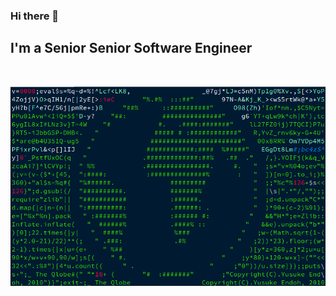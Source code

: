 ### Hi there 👋

## I'm a Senior Senior Software Engineer

 <br />
 
![picture](https://github.com/cryptxel/cryptxel/blob/main/o1xpsU2.gif) <br />
